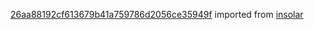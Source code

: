[26aa88192cf613679b41a759786d2056ce35949f](https://github.com/insolar/insolar/commit/26aa88192cf613679b41a759786d2056ce35949f) imported from [insolar](https://github.com/insolar/insolar)
